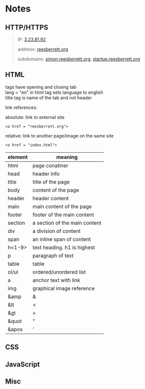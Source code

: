 # Notes

## HTTP/HTTPS

> IP: [3.23.81.92](3.23.81.92)  
>  
> address: [reesberrett.org](reesberrett.org)  
>   
> subdomains: [simon.reesberrett.org](simon.reesberrett.org), [startup.reesberrett.org](startup.reesberrett.org) 
  

## HTML

tags have opening and closing tab  
lang = "en" in html tag sets language to english  
title tag is name of the tab and not header  
  
link references: 
  
absolute: link to external site  
```
<a href = "reesberrett.org">  
```
    
relative: link to another page/image on the same site  
```
<a href = "index.html">  
```  

|element |meaning 
|------- |-------
|html |page conatiner
|head |header info 
|title |title of the page
|body |content of the page
|header |header content
|main |main content of the page
|footer |footer of the main content
|section |a section of the main content
|div |a division of content
|span| an inline span of content
|h<1-9>| text heading. h1 is highest
|p |paragraph of text
|table |table
|ol/ul |ordered/unordered list
|a |anchor text with link
|img |graphical image reference
|&amp| &
|&lt |<
|&gt |>
|&quot| "
|&apos |' |  

## CSS

## JavaScript

## Misc

